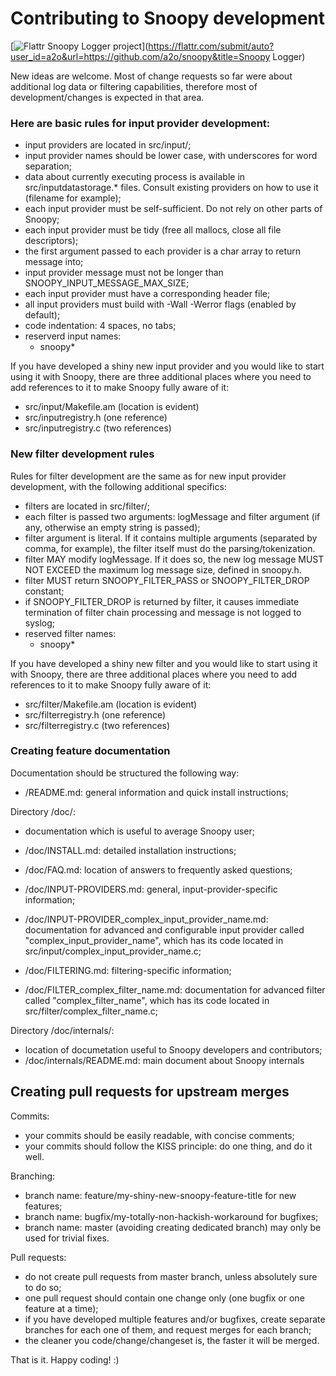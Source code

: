 # Contributing to Snoopy development

[![Flattr Snoopy Logger project](http://api.flattr.com/button/flattr-badge-large.png)](https://flattr.com/submit/auto?user_id=a2o&url=https://github.com/a2o/snoopy&title=Snoopy Logger)



New ideas are welcome. Most of change requests so far were about additional
log data or filtering capabilities, therefore most of development/changes
is expected in that area.

### Here are basic rules for input provider development:

- input providers are located in src/input/;
- input provider names should be lower case, with underscores for word separation;
- data about currently executing process is available in src/inputdatastorage.*
    files. Consult existing providers on how to use it (filename for example);
- each input provider must be self-sufficient. Do not rely on other parts of Snoopy;
- each input provider must be tidy (free all mallocs, close all file descriptors);
- the first argument passed to each provider is a char array to return message into;
- input provider message must not be longer than SNOOPY_INPUT_MESSAGE_MAX_SIZE;
- each input provider must have a corresponding header file;
- all input providers must build with -Wall -Werror flags (enabled by default);
- code indentation: 4 spaces, no tabs;
- reserverd input names:
    - snoopy*

If you have developed a shiny new input provider and you would like to
start using it with Snoopy, there are three additional places where you
need to add references to it to make Snoopy fully aware of it:

- src/input/Makefile.am   (location is evident)
- src/inputregistry.h     (one reference)
- src/inputregistry.c     (two references)


### New filter development rules

Rules for filter development are the same as for new input provider development,
with the following additional specifics:

- filters are located in src/filter/;
- each filter is passed two arguments: logMessage and filter argument (if any,
    otherwise an empty string is passed);
- filter argument is literal. If it contains multiple arguments (separated by
    comma, for example), the filter itself must do the parsing/tokenization.
- filter MAY modify logMessage. If it does so, the new log message MUST NOT
    EXCEED the maximum log message size, defined in snoopy.h.
- filter MUST return SNOOPY_FILTER_PASS or SNOOPY_FILTER_DROP constant;
- if SNOOPY_FILTER_DROP is returned by filter, it causes immediate termination
    of filter chain processing and message is not logged to syslog;
- reserved filter names:
    - snoopy*

If you have developed a shiny new filter and you would like to
start using it with Snoopy, there are three additional places where you
need to add references to it to make Snoopy fully aware of it:

- src/filter/Makefile.am   (location is evident)
- src/filterregistry.h     (one reference)
- src/filterregistry.c     (two references)



### Creating feature documentation

Documentation should be structured the following way:
- /README.md: general information and quick install instructions;

Directory /doc/:
- documentation which is useful to average Snoopy user;
- /doc/INSTALL.md: detailed installation instructions;
- /doc/FAQ.md: location of answers to frequently asked questions;

- /doc/INPUT-PROVIDERS.md: general, input-provider-specific information;
- /doc/INPUT-PROVIDER_complex_input_provider_name.md: documentation for advanced
    and configurable input provider called "complex_input_provider_name", which
    has its code located in src/input/complex_input_provider_name.c;

- /doc/FILTERING.md: filtering-specific information;
- /doc/FILTER_complex_filter_name.md: documentation for advanced filter called
    "complex_filter_name", which has its code located in
    src/filter/complex_filter_name.c;

Directory /doc/internals/:
- location of documetation useful to Snoopy developers and contributors;
- /doc/internals/README.md: main document about Snoopy internals



## Creating pull requests for upstream merges

Commits:
- your commits should be easily readable, with concise comments;
- your commits should follow the KISS principle: do one thing, and do it well.

Branching:
- branch name: feature/my-shiny-new-snoopy-feature-title for new features;
- branch name: bugfix/my-totally-non-hackish-workaround for bugfixes;
- branch name: master (avoiding creating dedicated branch) may only be used for trivial fixes.

Pull requests:
- do not create pull requests from master branch, unless absolutely sure to do so;
- one pull request should contain one change only
    (one bugfix or one feature at a time);
- if you have developed multiple features and/or bugfixes, create separate
    branches for each one of them, and request merges for each branch;
- the cleaner you code/change/changeset is,
    the faster it will be merged.

That is it. Happy coding! :)
